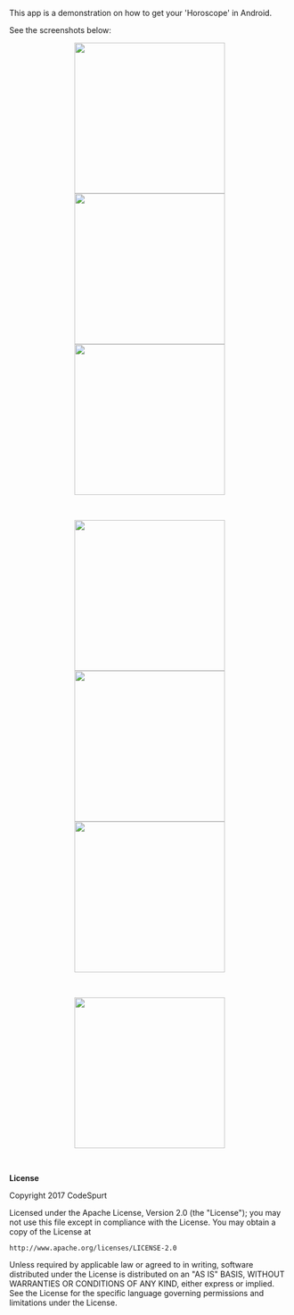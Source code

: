 This app is a demonstration on how to get your 'Horoscope' in Android.<br />

See the screenshots below:<br />

<p align="center">
  <img src="https://github.com/CodeSpurt/Horoscope/blob/master/app/src/main/res/drawable/screenshot_portrait_1.png" width="270"/>
  <img src="https://github.com/CodeSpurt/Horoscope/blob/master/app/src/main/res/drawable/screenshot_portrait_2.png" width="270"/>
  <img src="https://github.com/CodeSpurt/Horoscope/blob/master/app/src/main/res/drawable/screenshot_portrait_3.png" width="270"/>
</p>

<br />

<p align="center">
  <img src="https://github.com/CodeSpurt/Horoscope/blob/master/app/src/main/res/drawable/screenshot_portrait_4.png" width="270"/>
  <img src="https://github.com/CodeSpurt/Horoscope/blob/master/app/src/main/res/drawable/screenshot_portrait_5.png" width="270"/>
  <img src="https://github.com/CodeSpurt/Horoscope/blob/master/app/src/main/res/drawable/screenshot_portrait_6.png" width="270"/>
</p>

<br />

<p align="center">
  <img src="https://github.com/CodeSpurt/Horoscope/blob/master/app/src/main/res/drawable/screenshot_portrait_7.png" width="270"/>
</p>

<br />

<b>License</b>

Copyright 2017 CodeSpurt

Licensed under the Apache License, Version 2.0 (the "License");
you may not use this file except in compliance with the License.
You may obtain a copy of the License at

    http://www.apache.org/licenses/LICENSE-2.0

Unless required by applicable law or agreed to in writing, software
distributed under the License is distributed on an "AS IS" BASIS,
WITHOUT WARRANTIES OR CONDITIONS OF ANY KIND, either express or implied.
See the License for the specific language governing permissions and
limitations under the License.
